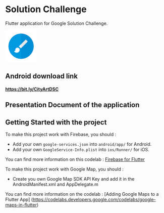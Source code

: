 # Solution Challenge

Flutter application for Google Solution Challenge.

![Logo](logo_animate.gif)

## Android download link

#### https://bit.ly/CityArtDSC

## Presentation Document of the application



## Getting Started with the project

To make this project work with Firebase, you should :
- Add your own `google-services.json` into `android/app/` for Android.
- Add your own `GoogleService-Info.plist` into `ios/Runner/` for iOS.

You can find more information on this codelab : [Firebase for Flutter](https://codelabs.developers.google.com/codelabs/flutter-firebase)


To make this project work with Google Map, you should :
- Create you own Google Map SDK API Key and add it in the AndroidManifest.xml and AppDelegate.m

You can find more information on the codelab : [Adding Google Maps to a Flutter App] (https://codelabs.developers.google.com/codelabs/google-maps-in-flutter)
